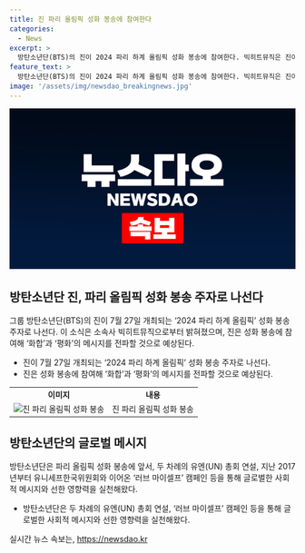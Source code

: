 ```yaml
---
title: 진 파리 올림픽 성화 봉송에 참여한다
categories:
  - News
excerpt: >
  방탄소년단(BTS)의 진이 2024 파리 하계 올림픽 성화 봉송에 참여한다. 빅히트뮤직은 진이 7월27일 성화 봉송 주자로 나선다고 밝혔으며, 성화 봉송은 프랑스 도심과 해변을 포함한 64개 지역을 이동한다. 진은 화합과 평화의 메시지를 전파할 예정이며, 방탄소년단은 두 차례의 유엔 총회 연설과 유니세프한국위원회와의 캠페인을 통해 선한 영향력을 실천해왔다.
feature_text: >
  방탄소년단(BTS)의 진이 2024 파리 하계 올림픽 성화 봉송에 참여한다. 빅히트뮤직은 진이 7월27일 성화 봉송 주자로 나선다고 밝혔으며, 성화 봉송은 프랑스 도심과 해변을 포함한 64개 지역을 이동한다. 진은 화합과 평화의 메시지를 전파할 예정이며, 방탄소년단은 두 차례의 유엔 총회 연설과 유니세프한국위원회와의 캠페인을 통해 선한 영향력을 실천해왔다.
image: '/assets/img/newsdao_breakingnews.jpg'
---
```


<p><img src="/assets/img/newsdao_breakingnews.jpg" alt="cryptoinkorea 속보" /></p>

<h2 data-ke-size="size26">방탄소년단 진, 파리 올림픽 성화 봉송 주자로 나선다</h2>

<p data-ke-size="size16">그룹 방탄소년단(BTS)의 진이 7월 27일 개최되는 ‘2024 파리 하계 올림픽’ 성화 봉송 주자로 나선다. 이 소식은 소속사 빅히트뮤직으로부터 밝혀졌으며, 진은 성화 봉송에 참여해 ‘화합’과 ‘평화’의 메시지를 전파할 것으로 예상된다.</p>

<ul>
  <li>진이 7월 27일 개최되는 ‘2024 파리 하계 올림픽’ 성화 봉송 주자로 나선다.</li>
  <li>진은 성화 봉송에 참여해 ‘화합’과 ‘평화’의 메시지를 전파할 것으로 예상된다.</li>
</ul>

<table>
  <tbody>
    <tr>
      <td style="text-align: center; height: 17px;"><b>이미지</b></td>
      <td style="text-align: center; height: 17px;"><b>내용</b></td>
    </tr>
    <tr>
      <td style="text-align: center;"><img src="https://www.example.com/image1.jpg" alt="진 파리 올림픽 성화 봉송" width="300" height="200" /></td>
      <td style="text-align: left;">진 파리 올림픽 성화 봉송</td>
    </tr>
  </tbody>
</table>

<h2 data-ke-size="size26">방탄소년단의 글로벌 메시지</h2>

<p data-ke-size="size16">방탄소년단은 파리 올림픽 성화 봉송에 앞서, 두 차례의 유엔(UN) 총회 연설, 지난 2017년부터 유니세프한국위원회와 이어온 ‘러브 마이셀프’ 캠페인 등을 통해 글로벌한 사회적 메시지와 선한 영향력을 실천해왔다.</p>

<ul>
  <li>방탄소년단은 두 차례의 유엔(UN) 총회 연설, ‘러브 마이셀프’ 캠페인 등을 통해 글로벌한 사회적 메시지와 선한 영향력을 실천해왔다.</li>
</ul>
실시간 뉴스 속보는, <a href="https://newsdao.kr" rel="dofollow">https://newsdao.kr</a>



